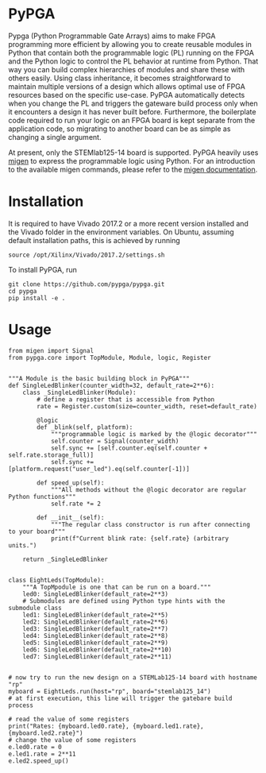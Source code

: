 PyPGA
=====

Pypga (Python Programmable Gate Arrays) aims to make FPGA programming more efficient by allowing you to create 
reusable modules in Python that contain both the programmable logic (PL) running on the FPGA and the Python logic 
to control the PL behavior at runtime from Python. That way you can build complex hierarchies of modules and share 
these with others easily. Using class inheritance, it becomes straightforward to maintain multiple versions of a 
design which allows optimal use of FPGA resources based on the specific use-case. PyPGA automatically detects when 
you change the PL and triggers the gateware build process only when it encounters a design it has never built before. 
Furthermore, the boilerplate code required to run your logic on an FPGA board is kept separate from the application 
code, so migrating to another board can be as simple as changing a single argument.  

At present, only the STEMlab125-14 board is supported. PyPGA heavily uses [migen](https://github.com/m-labs/migen) 
to express the programmable logic using Python. For an introduction to the available migen commands, please refer 
to the [migen documentation](https://m-labs.hk/migen/manual/fhdl.html). 


Installation
============

It is required to have Vivado 2017.2 or a more recent version installed and the Vivado folder in the environment 
variables. On Ubuntu, assuming default installation paths, this is achieved by running 

    source /opt/Xilinx/Vivado/2017.2/settings.sh


To install PyPGA, run

    git clone https://github.com/pypga/pypga.git
    cd pypga
    pip install -e .



Usage
=====


    from migen import Signal
    from pypga.core import TopModule, Module, logic, Register


    """A Module is the basic building block in PyPGA"""
    def SingleLedBlinker(counter_width=32, default_rate=2**6):
        class _SingleLedBlinker(Module):
            # define a register that is accessible from Python
            rate = Register.custom(size=counter_width, reset=default_rate)
    
            @logic
            def _blink(self, platform):
                """programmable logic is marked by the @logic decorator"""
                self.counter = Signal(counter_width)
                self.sync += [self.counter.eq(self.counter + self.rate.storage_full)]
                self.sync += [platform.request("user_led").eq(self.counter[-1])]

            def speed_up(self):
                """All methods without the @logic decorator are regular Python functions"""
                self.rate *= 2

            def __init__(self):
                """The regular class constructor is run after connecting to your board"""
                print(f"Current blink rate: {self.rate} (arbitrary units.")

        return _SingleLedBlinker
    
    
    class EightLeds(TopModule):
        """A TopMpodule is one that can be run on a board."""
        led0: SingleLedBlinker(default_rate=2**3)
        # Submodules are defined using Python type hints with the submodule class
        led1: SingleLedBlinker(default_rate=2**5)
        led2: SingleLedBlinker(default_rate=2**6)
        led3: SingleLedBlinker(default_rate=2**7)
        led4: SingleLedBlinker(default_rate=2**8)
        led5: SingleLedBlinker(default_rate=2**9)
        led6: SingleLedBlinker(default_rate=2**10)
        led7: SingleLedBlinker(default_rate=2**11)


    # now try to run the new design on a STEMLab125-14 board with hostname "rp"
    myboard = EightLeds.run(host="rp", board="stemlab125_14")
    # at first execution, this line will trigger the gatebare build process

    # read the value of some registers
    print("Rates: {myboard.led0.rate}, {myboard.led1.rate}, {myboard.led2.rate}")
    # change the value of some registers
    e.led0.rate = 0
    e.led1.rate = 2**11
    e.led2.speed_up()
